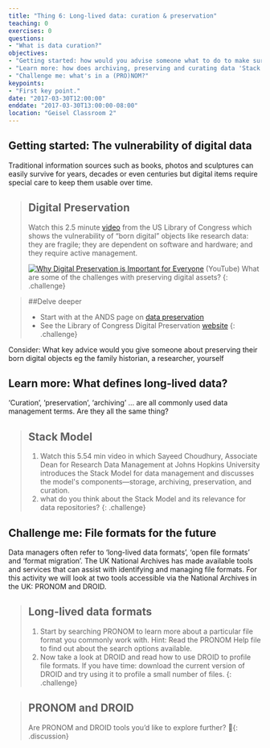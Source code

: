 ```yaml
---
title: "Thing 6: Long-lived data: curation & preservation"
teaching: 0
exercises: 0
questions:
- "What is data curation?"
objectives:
- "Getting started: how would you advise someone what to do to make sure their fragile born digital data is robust and long lived?"
- "Learn more: how does archiving, preserving and curating data 'Stack' up?"
- "Challenge me: what's in a (PRO)NOM?"
keypoints:
- "First key point."
date: "2017-03-30T12:00:00"
enddate: "2017-03-30T13:00:00-08:00"
location: "Geisel Classroom 2"
---
```


## Getting started: The vulnerability of digital data

Traditional information sources such as books, photos and sculptures can easily survive for years, decades or even centuries but digital items require special care to keep them usable over time.

>## Digital Preservation
>Watch this 2.5 minute [video](https://youtu.be/qEmmeFFafUs) from the US Library of Congress which shows the vulnerability of “born digital” objects like research data: they are fragile; they are dependent on software and hardware; and they require active management.
>   
>[![Why Digital Preservation is Important for Everyone](https://img.youtube.com/vi/qEmmeFFafUs/0.jpg)](https://www.youtube.com/watch?v=qEmmeFFafUs "Why Digital Preservation is Important for Everyone") (YouTube)
> What are some of the challenges with preserving digital assets?
{: .challenge}  

>##Delve deeper
>   - Start with at the ANDS page on [data preservation](http://www.ands.org.au/working-with-data/data-management/data-preservation)
>   - See the Library of Congress Digital Preservation [website](http://digitalpreservation.gov/personalarchiving/)
{: .challenge}

Consider: What key advice would you give someone about preserving their born digital objects eg the family historian, a researcher, yourself

## Learn more: What defines long-lived data?

‘Curation’, ‘preservation’, ‘archiving’ … are all commonly used data management terms.  Are they all the same thing?

>## Stack Model
>1. Watch this 5.54 min video in which Sayeed Choudhury, Associate Dean for Research Data Management at Johns Hopkins University introduces the Stack Model for data management and discusses the model's components—storage, archiving, preservation, and curation.
>2. what do you think about the Stack Model and its relevance for data repositories?
{: .challenge}

## Challenge me: File formats for the future

Data managers often refer to ‘long-lived data formats’, ‘open file formats’ and ‘format migration’. The UK National Archives has made available tools and services that can assist with identifying and managing file formats. For this activity we will look at two tools accessible via the National Archives in the UK: PRONOM and DROID.

>## Long-lived data formats
>1. Start by searching PRONOM to learn more about a particular file format you commonly work with. Hint: Read the PRONOM Help file to find out about the search options available.
>2. Now take a look at DROID and read how to use DROID to profile file formats.
>If you have time: download the current version of DROID and try using it to profile a small number of files.
{: .challenge}

>## PRONOM and DROID
>Are PRONOM and DROID tools you’d like to explore further?
{: .discussion}
